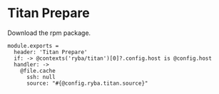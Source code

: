 
# Titan Prepare

Download the rpm package.

    module.exports =
      header: 'Titan Prepare'
      if: -> @contexts('ryba/titan')[0]?.config.host is @config.host
      handler: ->
        @file.cache
          ssh: null
          source: "#{@config.ryba.titan.source}"
